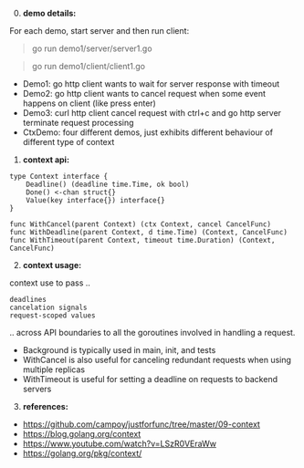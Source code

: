 0. **demo details:**

For each demo, start server and then run client:

> go run demo1/server/server1.go

> go run demo1/client/client1.go

- Demo1: go http client wants to wait for server response with timeout
- Demo2: go http client wants to cancel request when some event happens on client (like press enter)
- Demo3: curl http client cancel request with ctrl+c and go http server terminate request processing
- CtxDemo: four different demos, just exhibits different behaviour of different type of context

1. **context api:**

```
type Context interface {
	Deadline() (deadline time.Time, ok bool)
	Done() <-chan struct{}
	Value(key interface{}) interface{}
}

func WithCancel(parent Context) (ctx Context, cancel CancelFunc)
func WithDeadline(parent Context, d time.Time) (Context, CancelFunc)
func WithTimeout(parent Context, timeout time.Duration) (Context, CancelFunc)
```

2. **context usage:**

context use to pass ..

	deadlines 
	cancelation signals 
	request-scoped values 

.. across API boundaries to all the goroutines involved in handling a request.

- Background is typically used in main, init, and tests
- WithCancel is also useful for canceling redundant requests when using multiple replicas
- WithTimeout is useful for setting a deadline on requests to backend servers


3. **references:**

- https://github.com/campoy/justforfunc/tree/master/09-context
- https://blog.golang.org/context
- https://www.youtube.com/watch?v=LSzR0VEraWw
- https://golang.org/pkg/context/
